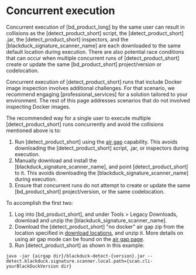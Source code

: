 # Concurrent execution

Concurrent execution of [bd_product_long] by the same user can result in collisions as the [detect_product_short] script,
the [detect_product_short] .jar, the [detect_product_short] inspectors, and the [blackduck_signature_scanner_name]
are each downloaded to the same default location during execution. There are also potential race conditions that
can occur when multiple concurrent runs of [detect_product_short] create or update the same [bd_product_short]
project/version or codelocation.

Concurrent execution of [detect_product_short] runs that include Docker image inspection involves additional
challenges. For that scenario, we recommend engaging [professional_services] for a solution tailored to your environment.
The rest of this page addresses scenarios that do not involved inspecting Docker images.

The recommended way for a single user to execute multiple [detect_product_short] runs concurrently and
avoid the collisions mentioned above is to:

1. Run [detect_product_short] using the [air gap](../downloadingandinstalling/airgap.md) capability. This avoids downloading the [detect_product_short] script, .jar, or inspectors during execution.
1. Manually download and install the [blackduck_signature_scanner_name], and point [detect_product_short] to it. This avoids downloading the [blackduck_signature_scanner_name] during execution.
1. Ensure that concurrent runs do not attempt to create or update the same [bd_product_short] project/version, or the same codelocation.

To accomplish the first two:

1. Log into [bd_product_short], and under Tools > Legacy Downloads, download and unzip the [blackduck_signature_scanner_name].
1. Download the [detect_product_short] "no docker" air gap zip from the location specified in [download locations](../downloadingandinstalling/downloadlocations.md), and unzip it. More details on using air gap mode can be found on the [air gap page](../downloadingandinstalling/airgap.md).
1. Run [detect_product_short] as shown in this example:

````
java -jar {airgap dir}/blackduck-detect-{version}.jar --detect.blackduck.signature.scanner.local.path={scan.cli-yourBlackDuckVersion dir}
````
